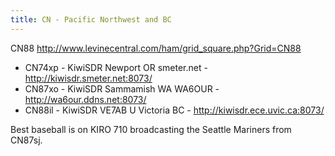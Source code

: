 ```yaml
---
title: CN - Pacific Northwest and BC
---
```

CN88 http://www.levinecentral.com/ham/grid_square.php?Grid=CN88

* CN74xp - KiwiSDR Newport OR smeter.net - http://kiwisdr.smeter.net:8073/
* CN87xo - KiwiSDR Sammamish WA WA6OUR - http://wa6our.ddns.net:8073/
* CN88il - KiwiSDR VE7AB U Victoria BC - http://kiwisdr.ece.uvic.ca:8073/

Best baseball is on KIRO 710 broadcasting the Seattle Mariners from CN87sj.
